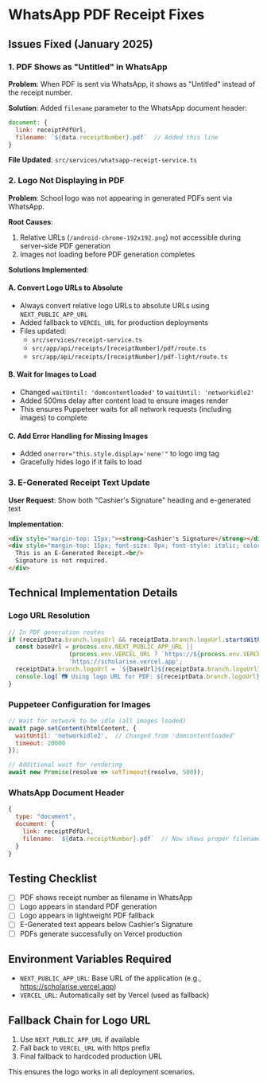 # WhatsApp PDF Receipt Fixes

## Issues Fixed (January 2025)

### 1. PDF Shows as "Untitled" in WhatsApp
**Problem**: When PDF is sent via WhatsApp, it shows as "Untitled" instead of the receipt number.

**Solution**: Added `filename` parameter to the WhatsApp document header:
```javascript
document: {
  link: receiptPdfUrl,
  filename: `${data.receiptNumber}.pdf`  // Added this line
}
```

**File Updated**: `src/services/whatsapp-receipt-service.ts`

### 2. Logo Not Displaying in PDF
**Problem**: School logo was not appearing in generated PDFs sent via WhatsApp.

**Root Causes**:
1. Relative URLs (`/android-chrome-192x192.png`) not accessible during server-side PDF generation
2. Images not loading before PDF generation completes

**Solutions Implemented**:

#### A. Convert Logo URLs to Absolute
- Always convert relative logo URLs to absolute URLs using `NEXT_PUBLIC_APP_URL`
- Added fallback to `VERCEL_URL` for production deployments
- Files updated:
  - `src/services/receipt-service.ts`
  - `src/app/api/receipts/[receiptNumber]/pdf/route.ts`
  - `src/app/api/receipts/[receiptNumber]/pdf-light/route.ts`

#### B. Wait for Images to Load
- Changed `waitUntil: 'domcontentloaded'` to `waitUntil: 'networkidle2'`
- Added 500ms delay after content load to ensure images render
- This ensures Puppeteer waits for all network requests (including images) to complete

#### C. Add Error Handling for Missing Images
- Added `onerror="this.style.display='none'"` to logo img tag
- Gracefully hides logo if it fails to load

### 3. E-Generated Receipt Text Update
**User Request**: Show both "Cashier's Signature" heading and e-generated text

**Implementation**:
```html
<div style="margin-top: 15px;"><strong>Cashier's Signature</strong></div>
<div style="margin-top: 15px; font-size: 8px; font-style: italic; color: #666;">
  This is an E-Generated Receipt.<br/>
  Signature is not required.
</div>
```

## Technical Implementation Details

### Logo URL Resolution
```javascript
// In PDF generation routes
if (receiptData.branch.logoUrl && receiptData.branch.logoUrl.startsWith('/')) {
  const baseUrl = process.env.NEXT_PUBLIC_APP_URL || 
                 (process.env.VERCEL_URL ? `https://${process.env.VERCEL_URL}` : null) ||
                 'https://scholarise.vercel.app';
  receiptData.branch.logoUrl = `${baseUrl}${receiptData.branch.logoUrl}`;
  console.log(`📷 Using logo URL for PDF: ${receiptData.branch.logoUrl}`);
}
```

### Puppeteer Configuration for Images
```javascript
// Wait for network to be idle (all images loaded)
await page.setContent(htmlContent, { 
  waitUntil: 'networkidle2',  // Changed from 'domcontentloaded'
  timeout: 20000
});

// Additional wait for rendering
await new Promise(resolve => setTimeout(resolve, 500));
```

### WhatsApp Document Header
```javascript
{
  type: "document",
  document: {
    link: receiptPdfUrl,
    filename: `${data.receiptNumber}.pdf`  // Now shows proper filename
  }
}
```

## Testing Checklist
- [ ] PDF shows receipt number as filename in WhatsApp
- [ ] Logo appears in standard PDF generation
- [ ] Logo appears in lightweight PDF fallback
- [ ] E-Generated text appears below Cashier's Signature
- [ ] PDFs generate successfully on Vercel production

## Environment Variables Required
- `NEXT_PUBLIC_APP_URL`: Base URL of the application (e.g., https://scholarise.vercel.app)
- `VERCEL_URL`: Automatically set by Vercel (used as fallback)

## Fallback Chain for Logo URL
1. Use `NEXT_PUBLIC_APP_URL` if available
2. Fall back to `VERCEL_URL` with https prefix
3. Final fallback to hardcoded production URL

This ensures the logo works in all deployment scenarios.

